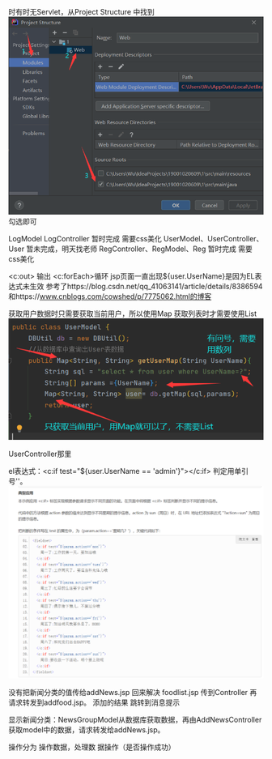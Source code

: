 时有时无Servlet，从Project Structure 中找到![img.png](img.png) 勾选即可
    
LogModel LogController  暂时完成 需要css美化 
    UserModel、UserController、User  暂未完成，明天找老师
    RegController、RegModel、Reg 暂时完成 需要css美化

<c:out> 输出
<c:forEach>循环
jsp页面一直出现${user.UserName}是因为EL表达式未生效
参考了https://blog.csdn.net/qq_41063141/article/details/8386594和https://www.cnblogs.com/cowshed/p/7775062.html的博客

获取用户数据时只需要获取当前用户，所以使用Map 获取列表时才需要使用List
![img_1.png](img_1.png)

UserController那里

el表达式：<c:if test="${user.UserName == 'admin'}"></c:if>  判定用单引号''。![img_2.png](img_2.png)


没有把新闻分类的值传给addNews.jsp 回来解决
foodlist.jsp  传到Controller 再请求转发到addfood.jsp。  添加的结果 跳转到消息提示

显示新闻分类：NewsGroupModel从数据库获取数据，再由AddNewsController获取model中的数据，请求转发给addNews.jsp。

操作分为
操作数据，处理数
据操作（是否操作成功）
